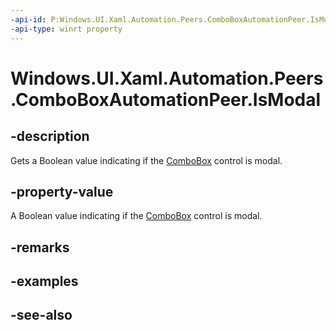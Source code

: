 ```yaml
---
-api-id: P:Windows.UI.Xaml.Automation.Peers.ComboBoxAutomationPeer.IsModal
-api-type: winrt property
---
```


<!-- Property syntax
public bool IsModal { get; }
-->

# Windows.UI.Xaml.Automation.Peers.ComboBoxAutomationPeer.IsModal

## -description
Gets a Boolean value indicating if the [ComboBox](../windows.ui.xaml.controls/combobox.md) control is modal.



## -property-value
A Boolean value indicating if the [ComboBox](../windows.ui.xaml.controls/combobox.md) control is modal.

## -remarks

## -examples

## -see-also
